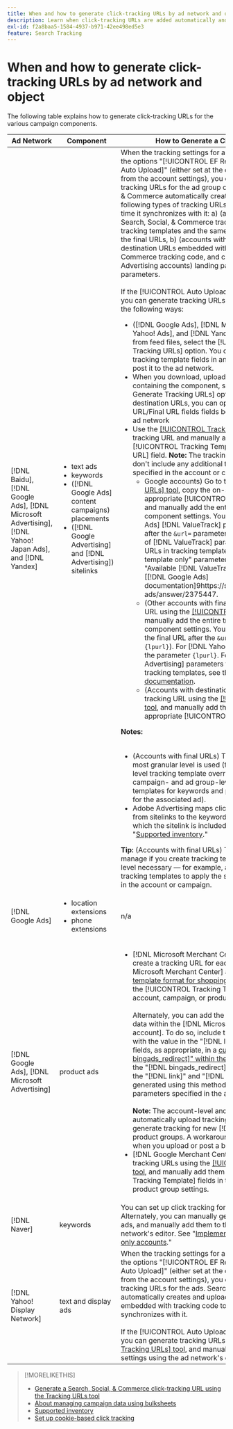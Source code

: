 ```yaml
---
title: When and how to generate click-tracking URLs by ad network and object
description: Learn when click-tracking URLs are added automatically and when and how to manually add them for various campaign components.
exl-id: f2a8baa5-1584-4937-b971-42ee498ed5e3
feature: Search Tracking
---
```

# When and how to generate click-tracking URLs by ad network and object

The following table explains how to generate click-tracking URLs for the various campaign components.

| Ad Network | Component | How to Generate a Click-tracking URL |
| ---- | ---- | ---- |
| [!DNL Baidu], [!DNL Google Ads], [!DNL Microsoft Advertising], [!DNL Yahoo! Japan Ads], and [!DNL Yandex] | <ul><li>text ads</li><li>keywords</li><li>([!DNL Google Ads] content campaigns) placements</li><li>([!DNL Google Advertising] and [!DNL Advertising]) sitelinks</li></ul> | When the tracking settings for an active campaign include the options "[!UICONTROL EF Redirect]" and "[!UICONTROL Auto Upload]" (either set at the campaign level or inherited from the account settings), you don't need to generate tracking URLs for the ad group components. Search, Social, & Commerce automatically creates and uploads the following types of tracking URLs to the ad network each time it synchronizes with it: a) (accounts with final URLs) Search, Social, & Commerce tracking parameters for tracking templates and the same parameters appended to the final URLs, b) (accounts with destination URLs) new destination URLs embedded with Search, Social, & Commerce tracking code, and c) (Google Ads and Microsoft Advertising accounts) landing page suffix (final URL suffix) parameters.<br><br>If the [!UICONTROL Auto Upload] option is disabled, then you can generate tracking URLs for a component in any of the following ways:<ul><li>([!DNL Google Ads], [!DNL Microsoft Advertising], [!DNL Yahoo! Ads], and [!DNL Yandex]) When you post ads from feed files, select the [!UICONTROL Generate Tracking URLs] option. You can optionally validate the tracking template fields in any bulksheet file before you post it to the ad network.</li><li>When you download, upload, or post a bulksheet file containing the component, select the [!UICONTROL Generate Tracking URLs] option. For accounts with destination URLs, you can optionally validate the Base URL/Final URL fields fields before you post the file to the ad network</li><li>Use the [[!UICONTROL Tracking URLs] tool](/help/search-social-commerce/tools/click-tracking-url-generate.md) to generate a tracking URL and manually add it to the appropriate [!UICONTROL Tracking Template] or [!UICONTROL Base URL] field. <b>Note:</b> The tracking templates you generate don't include any additional tracking parameters specified in the account or campaign settings.<ul><li>Google accounts) Go to the [[!UICONTROL Tracking URLs] tool](/help/search-social-commerce/tools/click-tracking-url-generate.md), copy the on-screen value in the appropriate [!UICONTROL Tracking Template] field, and manually add the entire tracking string to the component settings. You must add a [!DNL Google Ads] [!DNL ValueTrack] parameter for the final URL after the `&url=` parameter (such as `{lpurl}`). For a list of [!DNL ValueTrack] parameters to indicate final URLs in tracking templates, see the "Tracking template only" parameters in the section on "Available [!DNL ValueTrack] Parameters" in the [[!DNL Google Ads] documentation]9https://support.google.com/google-ads/answer/2375447.</li><li>(Other accounts with final URLs) Generate a tracking URL using the [[!UICONTROL Tracking URLs] tool](/help/search-social-commerce/tools/click-tracking-url-generate.md), and manually add the entire tracking string to the component settings. You must add a parameter for the final URL after the `&url=` parameter (such as `{lpurl}`). For [!DNL Yahoo! Japan Ads] accounts, use the parameter `{lpurl}`. For a list of [!DNL Microsoft Advertising] parameters to indicate final URLs in tracking templates, see the [Microsoft Advertising documentation](https://help.bingads.microsoft.com/#apex/3/en/56799).</li><li>(Accounts with destination URLs) Generate a tracking URL using the [[!UICONTROL Tracking URLs] tool](/help/search-social-commerce/tools/click-tracking-url-generate.md), and manually add the tracking URL in the appropriate [!UICONTROL Base URL] field.</li></ul></li></ul><b>Notes:</b><br><br><ul><li>(Accounts with final URLs) The tracking template at the most granular level is used (for example, a keyword-level tracking template overrides the account-, campaign- and ad group-level templates, and tracking templates for keywords and placements override those for the associated ad).</li><li>Adobe Advertising maps clicks and resulting revenue from sitelinks to the keyword associated with the ad in which the sitelink is included, not separately. See "[Supported inventory](/help/search-social-commerce/introduction/supported-inventory.md)."</li></ul><b>Tip:</b> (Accounts with final URLs) Tracking is easiest to manage if you create tracking templates at only the highest level necessary &mdash; for example, account- or campaign-level tracking templates to apply the same tracking to all entities in the account or campaign. |
| [!DNL Google Ads] | <ul><li>location extensions</li><li>phone extensions</li></ul> | n/a |
| [!DNL Google Ads], [!DNL Microsoft Advertising] | product ads | <ul><li>[!DNL Microsoft Merchant Center] accounts: Manually create a tracking URL for each product in your [!DNL Microsoft Merchant Center] account using the [tracking template format for shopping ads](/help/search-social-commerce/tracking/formats-click-tracking-microsoft.md), and manually add it to the [!UICONTROL Tracking Template] field in the account, campaign, or product group settings.<br><br>Alternately, you can add the tracking URL to the product data within the [!DNL Microsoft Merchant Center account]. To do so, include the tracking URL, together with the value in the "[!DNL link]" or "[!DNL mobile_link]" fields, as appropriate, in a [custom column "[!DNL bingads_redirect]" within the product feed](https://help.ads.microsoft.com/#apex/3/en/51084). The value in the "[!DNL bingads_redirect]" field replaces the values in the "[!DNL link]" and "[!DNL mobile_link]" fields. URLs generated using this method don't include any tracking parameters specified in the account settings.<br><br><b>Note:</b> The account-level and campaign-level feature to automatically upload tracking during sync doesn't generate tracking for new [!DNL Microsoft Advertising] product groups. A workaround is to generate tracking when you upload or post a bulksheet.</li><li>[!DNL Google Merchant Center] accounts: Generate tracking URLs using the [[!UICONTROL Tracking URLs] tool](/help/search-social-commerce/tools/click-tracking-url-generate.md), and manually add them to the [!UICONTROL Tracking Template] fields in the account, campaign, or product group settings.</li></ul> |
| [!DNL Naver] | keywords | You can set up click tracking for all ads via [bulk sheets](/help/search-social-commerce/campaign-management/bulksheets/bulksheet-about.md). Alternately, you can manually generate tracking URLs for ads, and manually add them to the ad settings using the ad network's editor. See "[Implement [!DNL Naver] tracking-only accounts](/help/search-social-commerce/campaign-management/naver-tracking-only-account-implement.md)." |
| [!DNL Yahoo! Display Network] | text and display ads | When the tracking settings for an active campaign include the options "[!UICONTROL EF Redirect]" and "[!UICONTROL Auto Upload]" (either set at the campaign level or inherited from the account settings), you don't need to generate tracking URLs for the ads. Search, Social, & Commerce automatically creates and uploads new destination URLs embedded with tracking code to the ad network each time it synchronizes with it.<br><br>If the [!UICONTROL Auto Upload] option is disabled, then you can generate tracking URLs using the [[!UICONTROL Tracking URLs] tool](/help/search-social-commerce/tools/click-tracking-url-generate.md), and manually add them to the ad settings using the ad network's editor. |

>[!MORELIKETHIS]
>
>* [Generate a Search, Social, & Commerce click-tracking URL using the Tracking URLs tool](/help/search-social-commerce/tools/click-tracking-url-generate.md)
>* [About managing campaign data using bulksheets](/help/search-social-commerce/campaign-management/bulksheets/bulksheet-about.md)
>* [Supported inventory](/help/search-social-commerce/introduction/supported-inventory.md)
>* [Set up cookie-based click tracking](/help/search-social-commerce/tracking/click-tracking-set-up.md)
